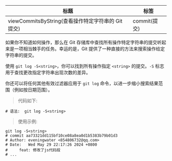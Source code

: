 | 标题                                               | 标签         |
| -------------------------------------------------- | ------------ |
| viewCommitsByString(查看操作特定字符串的 Git 提交) | commit(提交) |

如果你不知道如何操作，那么在 Git 存储库中查找所有操作特定字符串的提交听起来是一项相当棘手的任务。幸运的是，Git 提供了一种直接的方法来搜索操作给定字符串的提交。

使用 `git log -S<string>`，你可以找到所有操作指定 `<string>` 的提交。`-S` 标志用于查找更改指定字符串出现次数的差异。

你还可以将任何其他有效过滤器应用于 `git log` 命令，以进一步缩小搜索结果范围（例如按日期范围）。

> 代码如下:

```shell
# 语法:  git log -S<string>
```

> 使用示例:

```shell
git log -S<string>
# commit aa73321dd115bf10ce08a8ea0d1b5383b79b01d3
# Author: eveningwater <854806732@qq.com>
# Date:   Wed May 29 22:17:26 2024 +0800
#     feat: 修改了js代码段
# ...
```
